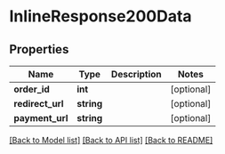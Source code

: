 # InlineResponse200Data

## Properties
Name | Type | Description | Notes
------------ | ------------- | ------------- | -------------
**order_id** | **int** |  | [optional] 
**redirect_url** | **string** |  | [optional] 
**payment_url** | **string** |  | [optional] 

[[Back to Model list]](../../README.md#documentation-for-models) [[Back to API list]](../../README.md#documentation-for-api-endpoints) [[Back to README]](../../README.md)

